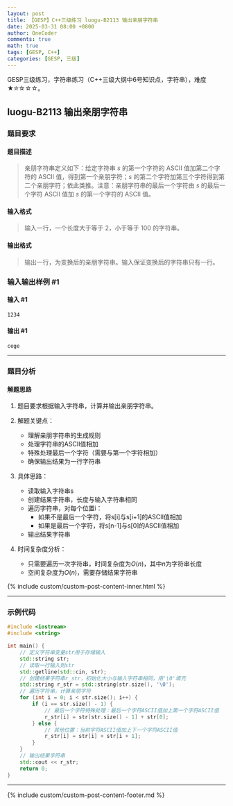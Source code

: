 ```yaml
---
layout: post
title: 【GESP】C++三级练习 luogu-B2113 输出亲朋字符串
date: 2025-03-31 08:00 +0800
author: OneCoder
comments: true
math: true
tags: [GESP, C++]
categories: [GESP, 三级]
---
```

GESP三级练习，字符串练习（C++三级大纲中6号知识点，字符串），难度★✮☆☆☆。

<!--more-->

## luogu-B2113 输出亲朋字符串

### 题目要求

#### 题目描述

>亲朋字符串定义如下：给定字符串 $s$ 的第一个字符的 ASCII 值加第二个字符的 ASCII 值，得到第一个亲朋字符；$s$ 的第二个字符加第三个字符得到第二个亲朋字符；依此类推。注意：亲朋字符串的最后一个字符由 $s$ 的最后一个字符 ASCII 值加 $s$ 的第一个字符的 ASCII 值。

#### 输入格式

>输入一行，一个长度大于等于 $2$，小于等于 $100$ 的字符串。

#### 输出格式

>输出一行，为变换后的亲朋字符串。输入保证变换后的字符串只有一行。

### 输入输出样例 #1

#### 输入 #1

```console
1234
```

#### 输出 #1

```console
cege
```

---

### 题目分析

#### 解题思路

1. 题目要求根据输入字符串，计算并输出亲朋字符串。

2. 解题关键点：
   - 理解亲朋字符串的生成规则
   - 处理字符串的ASCII值相加
   - 特殊处理最后一个字符（需要与第一个字符相加）
   - 确保输出结果为一行字符串

3. 具体思路：
   - 读取输入字符串s
   - 创建结果字符串，长度与输入字符串相同
   - 遍历字符串，对每个位置i：
     - 如果不是最后一个字符，将s[i]与s[i+1]的ASCII值相加
     - 如果是最后一个字符，将s[n-1]与s[0]的ASCII值相加
   - 输出结果字符串

4. 时间复杂度分析：
   - 只需要遍历一次字符串，时间复杂度为$O(n)$，其中$n$为字符串长度
   - 空间复杂度为$O(n)$，需要存储结果字符串

{% include custom/custom-post-content-inner.html %}

---

### 示例代码

```cpp
#include <iostream>
#include <string>

int main() {
    // 定义字符串变量str用于存储输入
    std::string str;
    // 读取一行输入到str
    std::getline(std::cin, str);
    // 创建结果字符串r_str，初始化大小与输入字符串相同，用'\0'填充
    std::string r_str = std::string(str.size(), '\0');
    // 遍历字符串，计算亲朋字符
    for (int i = 0; i < str.size(); i++) {
        if (i == str.size() - 1) {
            // 最后一个字符特殊处理：最后一个字符ASCII值加上第一个字符ASCII值
            r_str[i] = str[str.size() - 1] + str[0];
        } else {
            // 其他位置：当前字符ASCII值加上下一个字符ASCII值
            r_str[i] = str[i] + str[i + 1];
        }
    }
    // 输出结果字符串
    std::cout << r_str;
    return 0;
}
```

---

{% include custom/custom-post-content-footer.md %}
